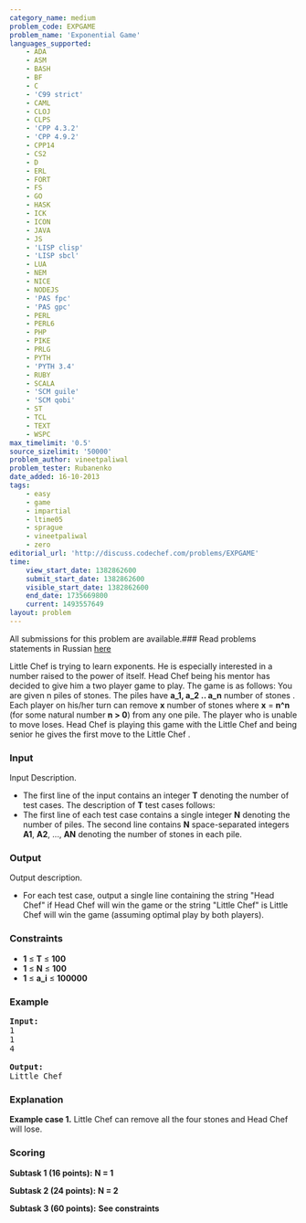 ```yaml
---
category_name: medium
problem_code: EXPGAME
problem_name: 'Exponential Game'
languages_supported:
    - ADA
    - ASM
    - BASH
    - BF
    - C
    - 'C99 strict'
    - CAML
    - CLOJ
    - CLPS
    - 'CPP 4.3.2'
    - 'CPP 4.9.2'
    - CPP14
    - CS2
    - D
    - ERL
    - FORT
    - FS
    - GO
    - HASK
    - ICK
    - ICON
    - JAVA
    - JS
    - 'LISP clisp'
    - 'LISP sbcl'
    - LUA
    - NEM
    - NICE
    - NODEJS
    - 'PAS fpc'
    - 'PAS gpc'
    - PERL
    - PERL6
    - PHP
    - PIKE
    - PRLG
    - PYTH
    - 'PYTH 3.4'
    - RUBY
    - SCALA
    - 'SCM guile'
    - 'SCM qobi'
    - ST
    - TCL
    - TEXT
    - WSPC
max_timelimit: '0.5'
source_sizelimit: '50000'
problem_author: vineetpaliwal
problem_tester: Rubanenko
date_added: 16-10-2013
tags:
    - easy
    - game
    - impartial
    - ltime05
    - sprague
    - vineetpaliwal
    - zero
editorial_url: 'http://discuss.codechef.com/problems/EXPGAME'
time:
    view_start_date: 1382862600
    submit_start_date: 1382862600
    visible_start_date: 1382862600
    end_date: 1735669800
    current: 1493557649
layout: problem
---
```

All submissions for this problem are available.###  Read problems statements in Russian [here](http://www.codechef.com/download/translated/LTIME05/russian/EXPGAME.pdf)

 Little Chef is trying to learn exponents. He is especially interested in a number raised to the power of itself. Head Chef being his mentor has decided to give him a two player game to play. The game is as follows: You are given n piles of stones. The piles have **a\_1, a\_2 .. a\_n** number of stones . Each player on his/her turn can remove **x** number of stones where **x** = **n^n** (for some natural number **n &gt; 0**) from any one pile. The player who is unable to move loses. Head Chef is playing this game with the Little Chef and being senior he gives the first move to the Little Chef .

### Input

Input Description.

- The first line of the input contains an integer **T** denoting the number of test cases. The description of **T** test cases follows:
- The first line of each test case contains a single integer **N** denoting the number of piles. The second line contains **N** space-separated integers **A1**, **A2**, ..., **AN** denoting the number of stones in each pile.

### Output

Output description.

- For each test case, output a single line containing the string "Head Chef" if Head Chef will win the game or the string "Little Chef" is Little Chef will win the game (assuming optimal play by both players).

### Constraints

- **1** ≤ **T** ≤ **100**
- **1** ≤ **N** ≤ **100**
- **1** ≤ **a\_i** ≤ **100000**

### Example

<pre><b>Input:</b>
1
1
4

<b>Output:</b>
Little Chef
</pre>
### Explanation

**Example case 1.** Little Chef can remove all the four stones and Head Chef will lose.

###  Scoring 

  **Subtask 1 (16 points):**   **N = 1**  

 **Subtask 2 (24 points):**   **N = 2**  

 **Subtask 3 (60 points):**  **See constraints**
